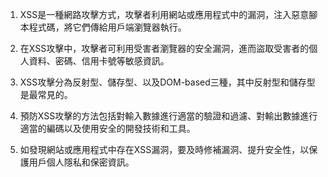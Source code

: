 

1. XSS是一種網路攻擊方式，攻擊者利用網站或應用程式中的漏洞，注入惡意腳本程式碼，將它們傳給用戶端瀏覽器執行。

2. 在XSS攻擊中，攻擊者可利用受害者瀏覽器的安全漏洞，進而盜取受害者的個人資料、密碼、信用卡號等敏感資訊。

3. XSS攻擊分為反射型、儲存型、以及DOM-based三種，其中反射型和儲存型是最常見的。

4. 預防XSS攻擊的方法包括對輸入數據進行適當的驗證和過濾、對輸出數據進行適當的編碼以及使用安全的開發技術和工具。

5. 如發現網站或應用程式中存在XSS漏洞，要及時修補漏洞、提升安全性，以保護用戶個人隱私和保密資訊。